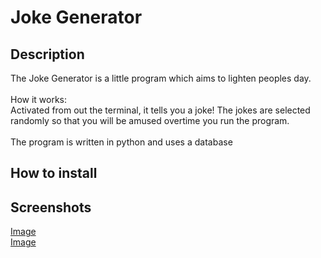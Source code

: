 # Joke Generator 

## Description
The Joke Generator is a little program which aims to lighten peoples day. <br><br>
How it works:<br>
Activated from out the terminal, it tells you a joke! The jokes are selected randomly so that you will be amused overtime you run the program.
<br><br>
The program is written in python and uses a database
## How to install
## Screenshots
[Image](1.png)<br>
[Image](2.png)<br>


			
